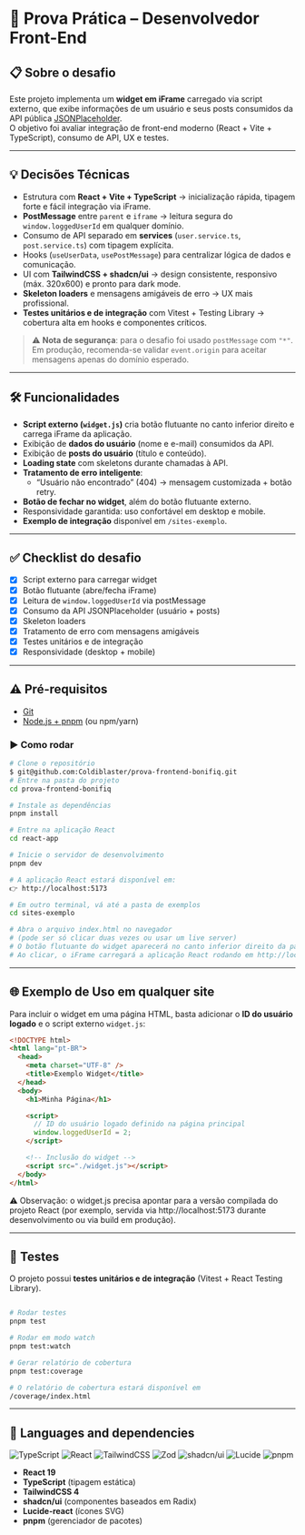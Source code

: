 # 🧪 Prova Prática – Desenvolvedor Front-End

## 📋 Sobre o desafio

Este projeto implementa um **widget em iFrame** carregado via script externo, que exibe informações de um usuário e seus posts consumidos da API pública [JSONPlaceholder](https://jsonplaceholder.typicode.com/).  
O objetivo foi avaliar integração de front-end moderno (React + Vite + TypeScript), consumo de API, UX e testes.

---

## 💡 Decisões Técnicas

- Estrutura com **React + Vite + TypeScript** → inicialização rápida, tipagem forte e fácil integração via iFrame.
- **PostMessage** entre `parent` e `iframe` → leitura segura do `window.loggedUserId` em qualquer domínio.
- Consumo de API separado em **services** (`user.service.ts`, `post.service.ts`) com tipagem explícita.
- Hooks (`useUserData`, `usePostMessage`) para centralizar lógica de dados e comunicação.
- UI com **TailwindCSS + shadcn/ui** → design consistente, responsivo (máx. 320x600) e pronto para dark mode.
- **Skeleton loaders** e mensagens amigáveis de erro → UX mais profissional.
- **Testes unitários e de integração** com Vitest + Testing Library → cobertura alta em hooks e componentes críticos.

> ⚠️ **Nota de segurança**: para o desafio foi usado `postMessage` com `"*"`.  
> Em produção, recomenda-se validar `event.origin` para aceitar mensagens apenas do domínio esperado.

---

## 🛠️ Funcionalidades

- **Script externo (`widget.js`)** cria botão flutuante no canto inferior direito e carrega iFrame da aplicação.
- Exibição de **dados do usuário** (nome e e-mail) consumidos da API.
- Exibição de **posts do usuário** (título e conteúdo).
- **Loading state** com skeletons durante chamadas à API.
- **Tratamento de erro inteligente**:
  - “Usuário não encontrado” (404) → mensagem customizada + botão retry.
- **Botão de fechar no widget**, além do botão flutuante externo.
- Responsividade garantida: uso confortável em desktop e mobile.
- **Exemplo de integração** disponível em `/sites-exemplo`.

---

## ✅ Checklist do desafio

- [x] Script externo para carregar widget
- [x] Botão flutuante (abre/fecha iFrame)
- [x] Leitura de `window.loggedUserId` via postMessage
- [x] Consumo da API JSONPlaceholder (usuário + posts)
- [x] Skeleton loaders
- [x] Tratamento de erro com mensagens amigáveis
- [x] Testes unitários e de integração
- [x] Responsividade (desktop + mobile)

---

## ⚠️ Pré-requisitos

- [Git](https://git-scm.com)
- [Node.js + pnpm](https://nodejs.org/en/download) (ou npm/yarn)

### ▶️ Como rodar

```bash
# Clone o repositório
$ git@github.com:Coldiblaster/prova-frontend-bonifiq.git
# Entre na pasta do projeto
cd prova-frontend-bonifiq

# Instale as dependências
pnpm install

# Entre na aplicação React
cd react-app

# Inicie o servidor de desenvolvimento
pnpm dev

# A aplicação React estará disponível em:
👉 http://localhost:5173

# Em outro terminal, vá até a pasta de exemplos
cd sites-exemplo

# Abra o arquivo index.html no navegador
# (pode ser só clicar duas vezes ou usar um live server)
# O botão flutuante do widget aparecerá no canto inferior direito da página de exemplo.
# Ao clicar, o iFrame carregará a aplicação React rodando em http://localhost:5173.
```

---

## 🌐 Exemplo de Uso em qualquer site

Para incluir o widget em uma página HTML, basta adicionar o **ID do usuário logado** e o script externo `widget.js`:

```html
<!DOCTYPE html>
<html lang="pt-BR">
  <head>
    <meta charset="UTF-8" />
    <title>Exemplo Widget</title>
  </head>
  <body>
    <h1>Minha Página</h1>

    <script>
      // ID do usuário logado definido na página principal
      window.loggedUserId = 2;
    </script>

    <!-- Inclusão do widget -->
    <script src="./widget.js"></script>
  </body>
</html>
```

⚠️ Observação: o widget.js precisa apontar para a versão compilada do projeto React (por exemplo, servida via http://localhost:5173 durante desenvolvimento ou via build em produção).

---

## 🧪 Testes

O projeto possui **testes unitários e de integração** (Vitest + React Testing Library).

```bash

# Rodar testes
pnpm test

# Rodar em modo watch
pnpm test:watch

# Gerar relatório de cobertura
pnpm test:coverage

# O relatório de cobertura estará disponível em
/coverage/index.html

```

---

## :open_file_folder: Languages and dependencies

![TypeScript](https://img.shields.io/badge/TypeScript-3178c6?style=for-the-badge&logo=typescript&logoColor=white)
![React](https://img.shields.io/badge/React-20232a?style=for-the-badge&logo=react&logoColor=61DAFB)
![TailwindCSS](https://img.shields.io/badge/TailwindCSS-06B6D4?style=for-the-badge&logo=tailwindcss&logoColor=white)
![Zod](https://img.shields.io/badge/Zod-3178c6?style=for-the-badge&labelColor=white&logo=Zod&logoColor=black)
![shadcn/ui](https://img.shields.io/badge/shadcn--ui-black?style=for-the-badge)
![Lucide](https://img.shields.io/badge/Lucide-18181b?style=for-the-badge&logo=lucide&logoColor=white)
![pnpm](https://img.shields.io/badge/pnpm-F69220?style=for-the-badge&logo=pnpm&logoColor=white)

- **React 19**
- **TypeScript** (tipagem estática)
- **TailwindCSS 4**
- **shadcn/ui** (componentes baseados em Radix)
- **Lucide-react** (ícones SVG)
- **pnpm** (gerenciador de pacotes)

